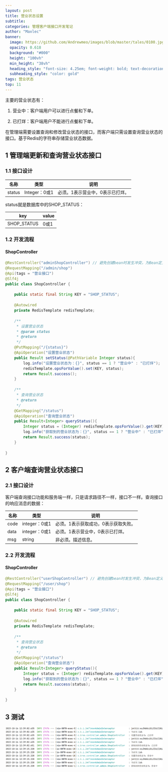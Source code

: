 ```yaml
---
layout: post
title: 营业状态设置
subtitle: 
categories: 管理客户端接口开发笔记
author: "Maxlec"
banner:
  image: https://github.com/Andrewmeo/images/blob/master/tales/0100.jpg?raw=true
  opacity: 0.618
  background: "#000"
  height: "100vh"
  min_height: "38vh"
  heading_style: "font-size: 4.25em; font-weight: bold; text-decoration: underline"
  subheading_style: "color: gold"
tags: 营业状态
top: 11
---
```


主要的营业状态有：

1. 营业中：客户端用户可以进行点餐和下单。

2. 已打烊：客户端用户不能进行点餐和下单。

在管理端需要设置查询和修改营业状态的接口，而客户端只需设置查询营业状态的接口。基于Redis的字符串存储营业状态数据。

## 1 管理端更新和查询营业状态接口

### 1.1 接口设计

| 名称   | 类型          | 说明                             |
| ------ | ------------- | -------------------------------- |
| status | Integer：0或1 | 必须。1表示营业中，0表示已打烊。 |

status就是数据库中的SHOP_STATUS：

| key         | value |
| ----------- | ----- |
| SHOP_STATUS | 0或1  |

### 1.2 开发流程

#### ShopController

```java
@RestController("adminShopController") // 避免创建bean时发生冲突，为Bean定义name
@RequestMapping("/admin/shop")
@Api(tags = "营业接口")
@Slf4j
public class ShopController {

    public static final String KEY = "SHOP_STATUS";

    @Autowired
    private RedisTemplate redisTemplate;

    /**
     * 设置营业状态
     * @param status
     * @return
     */
    @PutMapping("/{status}")
    @ApiOperation("设置营业状态")
    public Result setStatus(@PathVariable Integer status){
        log.info("设置营业状态为：{}", status == 1 ? "营业中" : "已打烊");
        redisTemplate.opsForValue().set(KEY, status);
        return Result.success();
    }

    /**
     * 查询营业状态
     * @return
     */
    @GetMapping("/status")
    @ApiOperation("查询营业状态")
    public Result<Integer> queryStatus(){
        Integer status = (Integer) redisTemplate.opsForValue().get(KEY);
        log.info("获取到的营业状态为：{}", status == 1 ? "营业中" : "已打烊");
        return Result.success(status);
    }

}
```

## 2 客户端查询营业状态接口

### 2.1 接口设计

客户端查询接口功能和服务端一样，只是请求路径不一样，接口不一样。查询接口的响应消息的数据：

| 名称 | 类型          | 说明                                 |
| ---- | ------------- | ------------------------------------ |
| code | integer：0或1 | 必须。1表示获取成功，0表示获取失败。 |
| data | integer：0或1 | 必须。1表示营业中，0表示已打烊。     |
| msg  | string        | 非必须。描述信息。                   |

### 2.2 开发流程

#### ShopController

```java
@RestController("userShopController") // 避免创建bean时发生冲突，为Bean定义name
@RequestMapping("/user/shop")
@Api(tags = "营业接口")
@Slf4j
public class ShopController {

    public static final String KEY = "SHOP_STATUS";

    @Autowired
    private RedisTemplate redisTemplate;

    /**
     * 查询营业状态
     * @return
     */
    @GetMapping("/status")
    @ApiOperation("查询营业状态")
    public Result<Integer> queryStatus(){
        Integer status = (Integer) redisTemplate.opsForValue().get(KEY);
        log.info("获取到的营业状态为：{}", status == 1 ? "营业中" : "已打烊");
        return Result.success(status);
    }

}
```

## 3 测试

![](https://github.com/Andrewmeo/images/blob/main/image-20231016124543699.png?raw=true)
